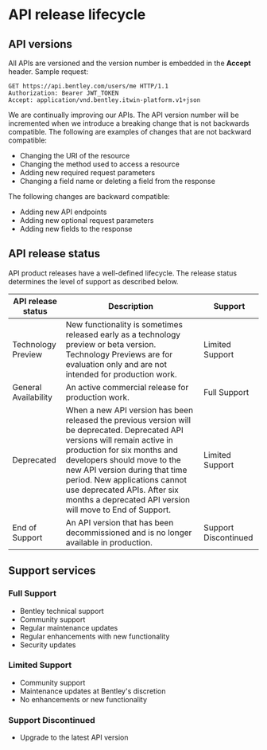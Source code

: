 <!-- Copyright (c) Bentley Systems, Incorporated. All rights reserved.               -->
<!-- See LICENSE.md in the project root for license terms and full copyright notice. -->

# API release lifecycle

## API versions

All APIs are versioned and the version number is embedded in the **Accept** header. Sample request:

``` HTTP
GET https://api.bentley.com/users/me HTTP/1.1
Authorization: Bearer JWT_TOKEN
Accept: application/vnd.bentley.itwin-platform.v1+json

```

We are continually improving our APIs. The API version number will be incremented when we introduce a breaking change that is not backwards compatible. The following are examples of changes that are not backward compatible:

- Changing the URI of the resource
- Changing the method used to access a resource
- Adding new required request parameters
- Changing a field name or deleting a field from the response

The following changes are backward compatible:

- Adding new API endpoints
- Adding new optional request parameters
- Adding new fields to the response

## API release status

API product releases have a well-defined lifecycle. The release status determines the level of support as described below.

| API release status   | Description                                                                                                                                                                                                                                                                                                                                              | Support              |
| -------------------- | -------------------------------------------------------------------------------------------------------------------------------------------------------------------------------------------------------------------------------------------------------------------------------------------------------------------------------------------------------- | -------------------- |
| Technology Preview   | New functionality is sometimes released early as a technology preview or beta version. Technology Previews are for evaluation only and are not intended for production work.                                                                                                                                                                             | Limited Support      |
| General Availability | An active commercial release for production work.                                                                                                                                                                                                                                                                                                        | Full Support         |
| Deprecated           | When a new API version has been released the previous version will be deprecated. Deprecated API versions will remain active in production for six months and developers should move to the new API version during that time period. New applications cannot use deprecated APIs. After six months a deprecated API version will move to End of Support. | Limited Support      |
| End of Support       | An API version that has been decommissioned and is no longer available in production.                                                                                                                                                                                                                                                                    | Support Discontinued |

## Support services

### Full Support

- Bentley technical support
- Community support
- Regular maintenance updates
- Regular enhancements with new functionality
- Security updates

### Limited Support

- Community support
- Maintenance updates at Bentley's discretion
- No enhancements or new functionality

### Support Discontinued

- Upgrade to the latest API version
